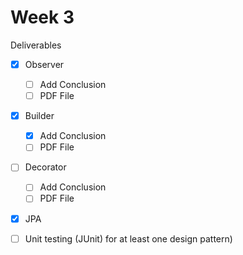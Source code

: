 # Week 3
Deliverables
- [x] Observer
  - [ ] Add Conclusion
  - [ ] PDF File
- [x] Builder
  - [x] Add Conclusion
  - [ ] PDF File
- [ ] Decorator
  - [ ] Add Conclusion
  - [ ] PDF File
- [x] JPA
- [ ] Unit testing (JUnit) for at least one design pattern)


